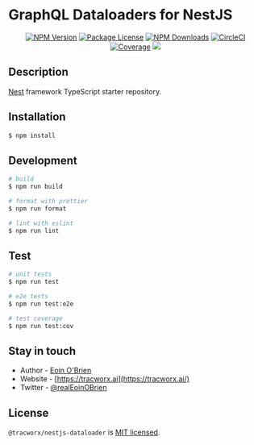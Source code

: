 # GraphQL Dataloaders for NestJS

[circleci-image]: https://img.shields.io/circleci/build/github/tracworx/nestjs-dataloader/master?token=abc123def456
[circleci-url]: https://circleci.com/gh/tracworx/nestjs-dataloader

<p align="center">
  <a href="https://www.npmjs.com/~eoin-obrien" target="_blank"><img src="https://img.shields.io/npm/v/@tracworx/nestjs-dataloader.svg" alt="NPM Version" /></a>
  <a href="https://www.npmjs.com/~eoin-obrien" target="_blank"><img src="https://img.shields.io/npm/l/@tracworx/nestjs-dataloader.svg" alt="Package License" /></a>
  <a href="https://www.npmjs.com/~eoin-obrien" target="_blank"><img src="https://img.shields.io/npm/dm/@tracworx/nestjs-dataloader.svg" alt="NPM Downloads" /></a>
  <a href="https://circleci.com/gh/tracworx/nestjs-dataloader" target="_blank"><img src="https://img.shields.io/circleci/build/github/tracworx/nestjs-dataloader/master" alt="CircleCI" /></a>
  <a href="https://coveralls.io/github/tracworx/nestjs-dataloader?branch=master" target="_blank"><img src="https://coveralls.io/repos/github/tracworx/nestjs-dataloader/badge.svg?branch=master#9" alt="Coverage" /></a>
  <a href="https://twitter.com/realEoinOBrien" target="_blank"><img src="https://img.shields.io/twitter/follow/realEoinOBrien.svg?style=social&label=Follow"></a>
</p>

## Description

[Nest](https://github.com/tracworx/nestjs-dataloader) framework TypeScript starter repository.

## Installation

```bash
$ npm install
```

## Development

```bash
# build
$ npm run build

# format with prettier
$ npm run format

# lint with eslint
$ npm run lint
```

## Test

```bash
# unit tests
$ npm run test

# e2e tests
$ npm run test:e2e

# test coverage
$ npm run test:cov
```

## Stay in touch

- Author - [Eoin O'Brien](https://github.com/eoin-obrien)
- Website - [https://tracworx.ai](https://tracworx.ai/)
- Twitter - [@realEoinOBrien](https://twitter.com/realEoinOBrien)

## License

`@tracworx/nestjs-dataloader` is [MIT licensed](LICENSE).
